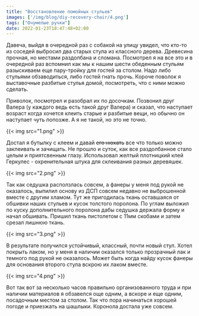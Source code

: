 ```yaml
---
title: "Восстановление помойных стульев"
images: ['/img/blog/diy-recovery-chair/4.png']
tags: ["Очумелые ручки"]
date: 2022-01-23T18:47:48+02:00
---
```


Давеча, выйдя в очередной раз с собакой на улицу увидел, что кто-то из соседей выбросил два старых стула из классного
дерева. Древесина прочная, но местами раздолбана и сломана. Посмотрел я на все это и в очередной раз вспомнил как мы к
нашим шести обеденным стульям разыскиваем еще пару-тройку для гостей за столом. Надо либо стульями обзаводиться, либо
гостей гнать прочь. Короче поволок я выставочные разбитые стулья домой, посмотреть, что с ними можно сделать.

<!--more-->

Приволок, посмотрел и разобрал их по досочкам. Позвонил друг Валера (у каждого ведь есть такой друг Валера) и сказал,
что наступает возраст когда хочется клеить старые и разбитые вещи, но обычно он наступает чуть попозже. А я не такой, но
это не точно.

{{< img src="1.png" >}}

Достал я бутылку с клеем и давай ~~его нюхать~~ все что только можно заклеивать и зачищать. Не прошло и суток, как все
раздолбанное стало целым и приятсвенным глазу. Использовал желтый плотницкий клей Геркулес - охренительная штука для
склеивания разных деревяшек.

{{< img src="2.png" >}}

Так как седушка расползлась совсем, а фанеры у меня под рукой не оказалось, выпилил основу из ДСП совсем недавно не
выброшенной вместе с другим хламом. Тут же пригодилась ткань оставшаяся от обшивки наших стульев и кусок толстого
поролона. По углам выложил по куску дополнительного поролона дабы седушка держала форму и начал обшивать. Пришил ткань
пистолетом с 11мм скобами и затем срезал лишнюю ткань.

{{< img src="3.png" >}}

В результате получился устойчивый, классный, почти новый стул. Хотел покрыть лаком, но у меня в наличии оказался только
прозрачный лак и темного под рукой не оказалось. Может быть когда найду кусок фанеры для основания второго стула вскрою
их лаком вместе.

{{< img src="4.png" >}}

Вот так вот за несколько часов правильно организованного труда и при наличии материалов я обзавелся още одним, а вскоре
и еще одним, посадочным местом за столом. Так что пора начинаться хорошей погоде и приезжать на шашлыки. Коронола
достала уже совсем.
